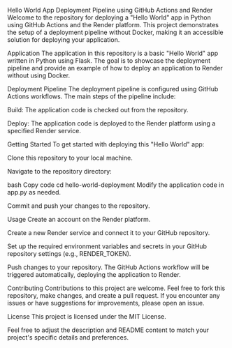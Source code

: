 
Hello World App Deployment Pipeline using GitHub Actions and Render
Welcome to the repository for deploying a "Hello World" app in Python using GitHub Actions and the Render platform. This project demonstrates the setup of a deployment pipeline without Docker, making it an accessible solution for deploying your application.

Application
The application in this repository is a basic "Hello World" app written in Python using Flask. The goal is to showcase the deployment pipeline and provide an example of how to deploy an application to Render without using Docker.

Deployment Pipeline
The deployment pipeline is configured using GitHub Actions workflows. The main steps of the pipeline include:

Build: The application code is checked out from the repository.

Deploy: The application code is deployed to the Render platform using a specified Render service.

Getting Started
To get started with deploying this "Hello World" app:

Clone this repository to your local machine.

Navigate to the repository directory:

bash
Copy code
cd hello-world-deployment
Modify the application code in app.py as needed.

Commit and push your changes to the repository.

Usage
Create an account on the Render platform.

Create a new Render service and connect it to your GitHub repository.

Set up the required environment variables and secrets in your GitHub repository settings (e.g., RENDER_TOKEN).

Push changes to your repository. The GitHub Actions workflow will be triggered automatically, deploying the application to Render.

Contributing
Contributions to this project are welcome. Feel free to fork this repository, make changes, and create a pull request. If you encounter any issues or have suggestions for improvements, please open an issue.

License
This project is licensed under the MIT License.

Feel free to adjust the description and README content to match your project's specific details and preferences.





